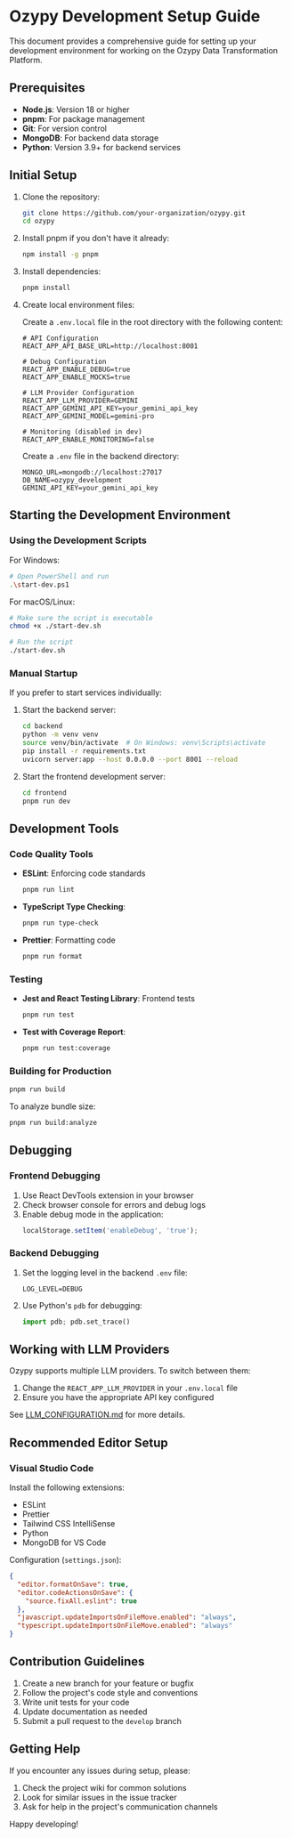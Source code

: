# Ozypy Development Setup Guide

This document provides a comprehensive guide for setting up your development environment for working on the Ozypy Data Transformation Platform.

## Prerequisites

- **Node.js**: Version 18 or higher
- **pnpm**: For package management
- **Git**: For version control
- **MongoDB**: For backend data storage
- **Python**: Version 3.9+ for backend services

## Initial Setup

1. Clone the repository:
   ```bash
   git clone https://github.com/your-organization/ozypy.git
   cd ozypy
   ```

2. Install pnpm if you don't have it already:
   ```bash
   npm install -g pnpm
   ```

3. Install dependencies:
   ```bash
   pnpm install
   ```

4. Create local environment files:

   Create a `.env.local` file in the root directory with the following content:
   ```
   # API Configuration
   REACT_APP_API_BASE_URL=http://localhost:8001
   
   # Debug Configuration
   REACT_APP_ENABLE_DEBUG=true
   REACT_APP_ENABLE_MOCKS=true
   
   # LLM Provider Configuration
   REACT_APP_LLM_PROVIDER=GEMINI
   REACT_APP_GEMINI_API_KEY=your_gemini_api_key
   REACT_APP_GEMINI_MODEL=gemini-pro
   
   # Monitoring (disabled in dev)
   REACT_APP_ENABLE_MONITORING=false
   ```

   Create a `.env` file in the backend directory:
   ```
   MONGO_URL=mongodb://localhost:27017
   DB_NAME=ozypy_development
   GEMINI_API_KEY=your_gemini_api_key
   ```

## Starting the Development Environment

### Using the Development Scripts

For Windows:
```bash
# Open PowerShell and run
.\start-dev.ps1
```

For macOS/Linux:
```bash
# Make sure the script is executable
chmod +x ./start-dev.sh

# Run the script
./start-dev.sh
```

### Manual Startup

If you prefer to start services individually:

1. Start the backend server:
   ```bash
   cd backend
   python -m venv venv
   source venv/bin/activate  # On Windows: venv\Scripts\activate
   pip install -r requirements.txt
   uvicorn server:app --host 0.0.0.0 --port 8001 --reload
   ```

2. Start the frontend development server:
   ```bash
   cd frontend
   pnpm run dev
   ```

## Development Tools

### Code Quality Tools

- **ESLint**: Enforcing code standards
  ```bash
  pnpm run lint
  ```

- **TypeScript Type Checking**:
  ```bash
  pnpm run type-check
  ```

- **Prettier**: Formatting code
  ```bash
  pnpm run format
  ```

### Testing

- **Jest and React Testing Library**: Frontend tests
  ```bash
  pnpm run test
  ```

- **Test with Coverage Report**:
  ```bash
  pnpm run test:coverage
  ```

### Building for Production

```bash
pnpm run build
```

To analyze bundle size:
```bash
pnpm run build:analyze
```

## Debugging

### Frontend Debugging

1. Use React DevTools extension in your browser
2. Check browser console for errors and debug logs
3. Enable debug mode in the application:
   ```javascript
   localStorage.setItem('enableDebug', 'true');
   ```

### Backend Debugging

1. Set the logging level in the backend `.env` file:
   ```
   LOG_LEVEL=DEBUG
   ```

2. Use Python's `pdb` for debugging:
   ```python
   import pdb; pdb.set_trace()
   ```

## Working with LLM Providers

Ozypy supports multiple LLM providers. To switch between them:

1. Change the `REACT_APP_LLM_PROVIDER` in your `.env.local` file
2. Ensure you have the appropriate API key configured

See [LLM_CONFIGURATION.md](./LLM_CONFIGURATION.md) for more details.

## Recommended Editor Setup

### Visual Studio Code

Install the following extensions:
- ESLint
- Prettier
- Tailwind CSS IntelliSense
- Python
- MongoDB for VS Code

Configuration (`settings.json`):
```json
{
  "editor.formatOnSave": true,
  "editor.codeActionsOnSave": {
    "source.fixAll.eslint": true
  },
  "javascript.updateImportsOnFileMove.enabled": "always",
  "typescript.updateImportsOnFileMove.enabled": "always"
}
```

## Contribution Guidelines

1. Create a new branch for your feature or bugfix
2. Follow the project's code style and conventions
3. Write unit tests for your code
4. Update documentation as needed
5. Submit a pull request to the `develop` branch

## Getting Help

If you encounter any issues during setup, please:
1. Check the project wiki for common solutions
2. Look for similar issues in the issue tracker
3. Ask for help in the project's communication channels

Happy developing! 